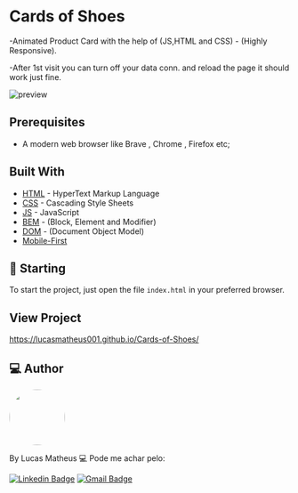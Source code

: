 # Cards of Shoes

-Animated Product Card with the help of (JS,HTML and CSS) - (Highly Responsive).

-After 1st visit you can turn off your data conn. and reload the page it should work just fine.

![preview](shoe.gif)

## Prerequisites

- A modern web browser like Brave , Chrome , Firefox etc;

## Built With

- [HTML](https://devdocs.io/html/) - HyperText Markup Language
- [CSS](https://developer.mozilla.org/pt-BR/docs/Web/CSS) - Cascading Style Sheets
- [JS](https://desenvolvimentoparaweb.com/css/bem/) - JavaScript
- [BEM](https://desenvolvimentoparaweb.com/css/bem/) - (Block, Element and Modifier)
- [DOM](https://tableless.com.br/entendendo-o-dom-document-object-model/) - (Document Object Model)
- [Mobile-First](https://mobilefirstplatform.ibmcloud.com/tutorials/en/foundation/8.0/all-tutorials/)

## 🚀 Starting

To start the project, just open the file `index.html` in your preferred browser.

## View Project
https://lucasmatheus001.github.io/Cards-of-Shoes/


<h2 id="author"> 💻 Author </h2>

<img style="border-radius: 50%;" src="https://avatars.githubusercontent.com/u/43191511?s=400&u=c57ba37bf75041a129a29c3787965eeb2497f0ff&v=4" width="100px;" alt=""/>

By Lucas Matheus 💻 Pode me achar pelo:

[![Linkedin Badge](https://img.shields.io/badge/LinkedIn-0077B5?style=for-the-badge&logo=linkedin&logoColor=white)](https://www.linkedin.com/in/lucas-matheus-rocha-b455a9177/)
[![Gmail Badge](https://img.shields.io/badge/Gmail-D14836?style=for-the-badge&logo=gmail&logoColor=white)](mailto:lucasmatheussm22@gmail.com)
